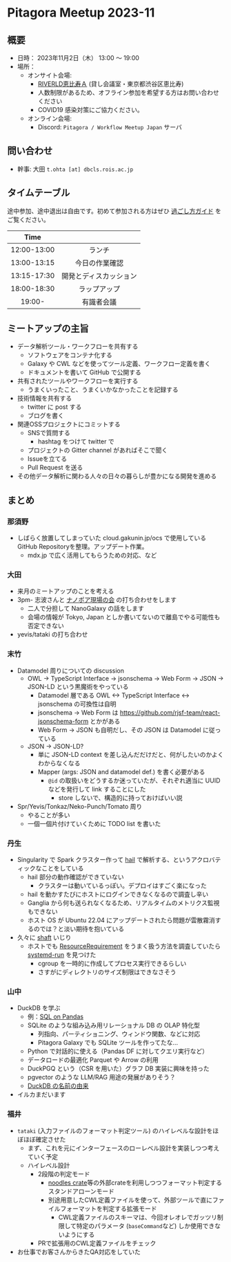 # Pitagora Meetup 2023-11

## 概要

- 日時： 2023年11月2日（木） 13:00 〜 19:00
- 場所：
  - オンサイト会場:
    - [RIVERLD恵比寿Ａ](https://www.spacemarket.com/spaces/ebishu1/rooms/PoTYZmPCgN0lgjvn/) (貸し会議室・東京都渋谷区恵比寿)
    - 人数制限があるため、オフライン参加を希望する方はお問い合わせください
    - COVID19 感染対策にご協力ください。
  - オンライン会場:
    - Discord: `Pitagora / Workflow Meetup Japan` サーバ

## 問い合わせ

- 幹事: 大田 `t.ohta [at] dbcls.rois.ac.jp`

## タイムテーブル

途中参加、途中退出は自由です。初めて参加される方はぜひ [過ごし方ガイド](/events/meetup/whatis) をご覧ください。

|Time||
|:---:|:---:|
|12:00-13:00|ランチ|
|13:00-13:15|今日の作業確認|
|13:15-17:30|開発とディスカッション|
|18:00-18:30|ラップアップ|
|19:00-|有識者会議|

## ミートアップの主旨

-   データ解析ツール・ワークフローを共有する
    -   ソフトウェアをコンテナ化する
    -   Galaxy や CWL などを使ってツール定義、ワークフロー定義を書く
    -   ドキュメントを書いて GitHub で公開する
-   共有されたツールやワークフローを実行する
    -   うまくいったこと、うまくいかなかったことを記録する
-   技術情報を共有する
    -   twitter に post する
    -   ブログを書く
-   関連OSSプロジェクトにコミットする
    -   SNSで質問する
        -   hashtag をつけて twitter で
    -   プロジェクトの Gitter channel があればそこで聞く
    -   Issueを立てる
    -   Pull Request を送る
-   その他データ解析に関わる人々の日々の暮らしが豊かになる開発を進める

## まとめ

### 那須野

- しばらく放置してしまっていた cloud.gakunin.jp/ocs で使用しているGitHub Repositoryを整理。アップデート作業。
    - mdx.jp で広く活用してもらうための対応、など

### 大田

- 来月のミートアップのことを考える
- 3pm- 志波さんと [ナノポア現場の会](https://nanoporetech.com/about/events/seminars/springer-protocol-book-seminar) の打ち合わせをします
  - 二人で分担して NanoGalaxy の話をします
  - 会場の情報が Tokyo, Japan としか書いてないので離島でやる可能性も否定できない
- yevis/tataki の打ち合わせ

### 末竹

- Datamodel 周りについての discussion
  - OWL -> TypeScript Interface -> jsonschema -> Web Form -> JSON -> JSON-LD という黒魔術をやっている
    - Datamodel 層である OWL <-> TypeScript Interface <-> jsonschema の可換性は自明
    - jsonschema -> Web Form は https://github.com/rjsf-team/react-jsonschema-form とかがある
    - Web Form -> JSON も自明だし、その JSON は Datamodel に従っている
  - JSON -> JSON-LD?
    - 単に JSON-LD context を差し込んだだけだと、何がしたいのかよくわからなくなる
    - Mapper (args: JSON and datamodel def.) を書く必要がある
      - `@id` の取扱いをどうするか迷っていたが、それぞれ適当に UUID などを発行して link することにした
        - store しないで、構造的に持っておけばいい説
- Spr/Yevis/Tonkaz/Neko-Punch/Tomato 周り
  - やることが多い
  - 一個一個片付けていくために TODO list を書いた

### 丹生
- Singularity で Spark クラスター作って [hail](https://hail.is/) で解析する、というアクロバティックなことをしている
    - hail 部分の動作確認ができていない
        - クラスターは動いているっぽい。デプロイはすごく楽になった
    - hail を動かすたびにホストにログインできなくなるので調査し辛い
    - Ganglia から何も送られなくなるため、リアルタイムのメトリクス監視もできない
    - ホスト OS が Ubuntu 22.04 にアップデートされたら問題が雲散霧消するのでは？と淡い期待を抱いている
- 久々に [shaft](https://github.com/tom-tan/shaft) いじり
    - ホストでも [ResourceRequirement](https://www.commonwl.org/v1.2/CommandLineTool.html#ResourceRequirement) をうまく扱う方法を調査していたら [systemd-run](https://www.freedesktop.org/software/systemd/man/latest/systemd-run.html) を見つけた
        - cgroup を一時的に作成してプロセス実行できるらしい
        - さすがにディレクトリのサイズ制限はできなさそう

### 山中

- DuckDB を学ぶ
    - 例：[SQL on Pandas](https://duckdb.org/docs/guides/python/sql_on_pandas)
    - SQLite のような組み込み用リレーショナル DB の OLAP 特化型
        - 列指向、パーティショニング、ウィンドウ関数、などに対応
        - Pitagora Galaxy でも SQLite ツールを作ってたな…
    - Python で対話的に使える（Pandas DF に対してクエリ実行など）
    - データロードの最適化 Parquet や Arrow の利用
    - DuckPGQ という（CSR を用いた）グラフ DB 実装に興味を持った
    - pgvector のような LLM/RAG 用途の発展がありそう？
    - [DuckDB の名前の由来](https://duckdb.org/faq#why-call-it-duckdb)
- イルカまだいます


### 福井

- `tataki` (入力ファイルのフォーマット判定ツール) のハイレベルな設計をほぼほぼ確定させた
    - まず、これを元にインターフェースのローレベル設計を実装しつつ考えていく予定
    - ハイレベル設計
        - 2段階の判定モード
            - [noodles crate](https://github.com/zaeleus/noodles)等の外部crateを利用しつつフォーマット判定するスタンドアローンモード
            - 別途用意したCWL定義ファイルを使って、外部ツールで直にファイルフォーマットを判定する拡張モード
                - CWL定義ファイルのスキーマは、今回オレオレでガッツリ制限して特定のパラメータ (`baseCommand`など) しか使用できないようにする
        - PRで拡張用のCWL定義ファイルをチェック
- お仕事でお客さんからきたQA対応をしていた
